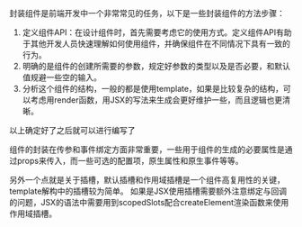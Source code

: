 封装组件是前端开发中一个非常常见的任务，以下是一些封装组件的方法步骤：

1. 定义组件API：在设计组件时，首先需要考虑它的使用方式。定义组件API有助于其他开发人员快速理解如何使用组件，并确保组件在不同情况下具有一致的行为。
2. 明确的是组件的创建所需要的参数，规定好参数的类型以及是否必要，和默认值规避一些空的输入。
3. 分析这个组件的结构，一般的都是使用template，如果是比较复杂的结构，可以考虑用render函数，用JSX的写法来生成会更好维护一些，而且逻辑也更清晰。

以上确定好了之后就可以进行编写了

组件的封装在传参和事件绑定方面非常重要，一些用于组件的生成的必要属性是通过props来传入，而一些可选的配置项，原生属性和原生事件等等。

另外一个点就是关于插槽，默认插槽和作用域插槽是一个组件高复用性的关键，template解构中的插槽较为简单。
如果是JSX使用插槽需要额外注意绑定与回调的问题，JSX的语法中需要用到scopedSlots配合createElement渲染函数来使用作用域插槽。

